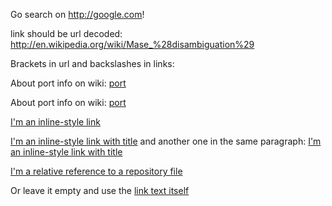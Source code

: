 Go search on <http://google.com>!

link should be url decoded: <http://en.wikipedia.org/wiki/Mase_%28disambiguation%29>

Brackets in url and backslashes in links:

About port info on wiki: [port](http://en.wikipedia.org/wiki/Port_(computer_networking))

About port info on wiki: [port](http://en.wikipedia.org/wiki/Port_(computer_networking) "port wiki")

[I'm an inline-style link](https://www.google.com)

[I'm an inline-style link with title](https://www.google.com "Google's Homepage")
and another one in the same paragraph:
[I'm an inline-style link with title](https://www.google.com "Google's Homepage")

[I'm a relative reference to a repository file](../blob/(master)/LICENSE)

Or leave it empty and use the [link text itself]()
